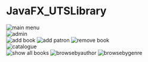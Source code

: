 # JavaFX_UTSLibrary
![main menu](https://user-images.githubusercontent.com/37523923/53210893-84f12780-3693-11e9-9337-6633a1174615.PNG)</br>
![admin](https://user-images.githubusercontent.com/37523923/53210843-596e3d00-3693-11e9-8b65-645874485367.PNG)</br>
![add book](https://user-images.githubusercontent.com/37523923/53211006-d8fc0c00-3693-11e9-822e-0eeda7e30c16.PNG)
![add patron](https://user-images.githubusercontent.com/37523923/53211071-16609980-3694-11e9-8b0a-26c7bda8b47c.PNG)
![remove book](https://user-images.githubusercontent.com/37523923/53211087-28dad300-3694-11e9-9f62-461767cc45c6.PNG)</br>
![catalogue](https://user-images.githubusercontent.com/37523923/53210926-9e926f00-3693-11e9-809d-39b9d1675fbf.PNG)</br>
![show all books](https://user-images.githubusercontent.com/37523923/53211106-3ee89380-3694-11e9-9f38-0232382ab9d2.PNG)
![browsebyauthor](https://user-images.githubusercontent.com/37523923/53211173-70f9f580-3694-11e9-846e-df085a754b78.PNG)
![browsebygenre](https://user-images.githubusercontent.com/37523923/53211216-8707b600-3694-11e9-8be7-3cdb29c0140d.PNG)
